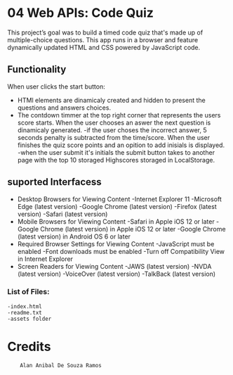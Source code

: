 # 04 Web APIs: Code Quiz

This project’s goal was to build a timed code quiz that's made up of multiple-choice questions. This app runs in a browser and feature dynamically updated HTML and CSS powered by JavaScript code. 

## Functionality

When user clicks the start button:
- HTMl elements are dinamicaly created and hidden to present the questions and answers choices.
- The contdown timmer at the top right corner that represents the users score starts.
When the user chooses an aswer the next question is dinamicaly generated.
-if the user choses the incorrect answer, 5 seconds penalty is subtracted from the time/score.
When the user finishes the quiz score points and an opition to add inisials is displayed.
-when the user submit it's initials the submit button takes to another page with the top 10 storaged Highscores storaged in LocalStorage.

## suported Interfacess

* Desktop Browsers for Viewing Content
    -Internet Explorer 11
    -Microsoft Edge (latest version)
    -Google Chrome (latest version)
    -Firefox (latest version)
    -Safari (latest version)
* Mobile Browsers for Viewing Content
    -Safari in Apple iOS 12 or later
    -Google Chrome (latest version) in Apple iOS 12 or later
    -Google Chrome (latest version) in Android OS 6 or later
* Required Browser Settings for Viewing Content
    -JavaScript must be enabled
    -Font downloads must be enabled
    -Turn off Compatibility View in Internet Explorer
* Screen Readers for Viewing Content
    -JAWS (latest version)
    -NVDA (latest version)
    -VoiceOver (latest version)
    -TalkBack (latest version)

### List of Files:
    -index.html
    -readme.txt
    -assets folder

# Credits
	    Alan Anibal De Souza Ramos
